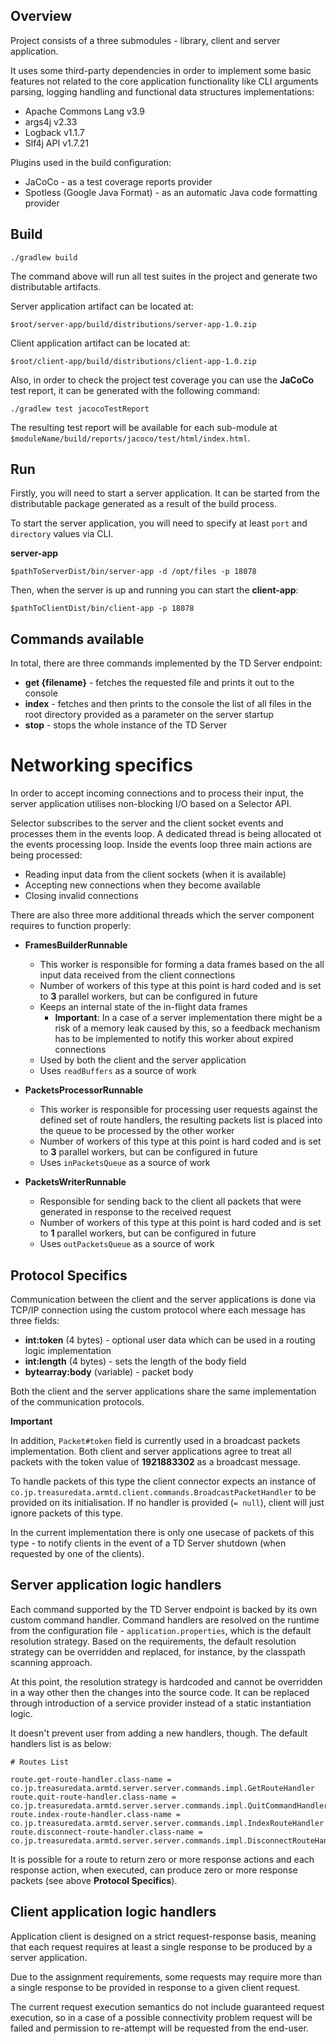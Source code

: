 ## Overview

Project consists of a three submodules - library, client and server application.

It uses some third-party dependencies in order to implement some basic features not related to the core application functionality
like CLI arguments parsing, logging handling and functional data structures implementations:

* Apache Commons Lang v3.9
* args4j v2.33
* Logback v1.1.7
* Slf4j API v1.7.21

Plugins used in the build configuration:

* JaCoCo - as a test coverage reports provider
* Spotless (Google Java Format) - as an automatic Java code formatting provider


## Build

```
./gradlew build
```

The command above will run all test suites in the project and generate two distributable artifacts.

Server application artifact can be located at:
```
$root/server-app/build/distributions/server-app-1.0.zip
```

Client  application artifact can be located at:
```
$root/client-app/build/distributions/client-app-1.0.zip
```


Also, in order to check the project test coverage you can use the **JaCoCo** test report, it can be generated with the following command:
```
./gradlew test jacocoTestReport
```

The resulting test report will be available for each sub-module at `$moduleName/build/reports/jacoco/test/html/index.html`.

## Run

Firstly, you will need to start a server application. It can be started from the distributable package generated as a result of the build process.

To start the server application, you will need to specify at least `port` and `directory` values via CLI.

**server-app**
```
$pathToServerDist/bin/server-app -d /opt/files -p 18078
```

Then, when the server is up and running you can start the **client-app**:
```
$pathToClientDist/bin/client-app -p 18078
```

## Commands available

In total, there are three commands implemented by the TD Server endpoint:

* **get {filename}** - fetches the requested file and prints it out to the console
* **index** - fetches and then prints to the console the list of all files in the root directory provided as a parameter on the server startup
* **stop** - stops the whole instance of the TD Server

# Networking specifics

In order to accept incoming connections and to process their input, the server application utilises non-blocking I/O based on a  Selector API.

Selector subscribes to the server and the client socket events and processes them in the events loop. A dedicated thread is  being allocated ot the events processing loop. Inside the events loop three main actions are being processed:

* Reading input data from the client sockets (when it is available)
* Accepting new connections when they become available
* Closing invalid connections

There are also three more additional threads which the server component requires to function properly:

* **FramesBuilderRunnable**
	* This worker is responsible for forming a data frames based on the all input data received from the client connections
	* Number of workers of this type at this point is hard coded and is set to **3** parallel workers, but can be configured in future
	* Keeps an internal state of the in-flight data frames
		* **Important**: In a case of a server implementation there might be a risk of a memory leak caused by this, so a feedback mechanism has to be implemented to notify this worker about expired connections
	* Used by both the client and the server application
	* Uses `readBuffers` as a source of work

* **PacketsProcessorRunnable**
	* This worker is responsible for processing user requests against the defined set of  route handlers, the resulting packets list is placed into the queue to be processed by the other worker
	* Number of workers of this type at this point is hard coded and is set to **3** parallel workers, but can be configured in future
	* Uses `inPacketsQueue` as a source of work

*  **PacketsWriterRunnable**
	* Responsible for sending back to the client all packets that were generated in response to the received request
	* Number of workers of this type at this point is hard coded and is set to **1** parallel workers, but can be configured in future
	* Uses `outPacketsQueue` as a source of work

## Protocol Specifics

Communication between the client and the server applications is done via TCP/IP connection using the custom protocol where each message has three fields:

* **int:token** (4 bytes) - optional user data which can be used in a routing logic implementation
* **int:length** (4 bytes) - sets the length of the body field
* **bytearray:body** (variable) - packet body

Both the client and the server applications share the same implementation of the communication protocols.

**Important**

In addition, `Packet#token` field is currently used in a broadcast packets implementation. Both client and server applications  agree to treat all packets with the token value of **1921883302** as a broadcast message.

To handle packets of this type the client connector expects an instance of `co.jp.treasuredata.armtd.client.commands.BroadcastPacketHandler`
to be provided on its initialisation. If no handler is provided (`= null`), client will just ignore packets of this type.

In the current implementation there is only one usecase of packets of this type - to notify clients in the event of a TD Server shutdown (when requested by one of the clients).

## Server application logic handlers

Each command supported by the TD Server endpoint is backed by its own custom command handler. Command handlers are resolved on the runtime from the configuration file - `application.properties`, which
is the default resolution strategy. Based on the requirements, the default resolution strategy can be overridden and replaced, for instance, by the classpath scanning approach.

At this point, the resolution strategy is hardcoded and cannot be overridden in a way other then the changes into the source code. It can be replaced through introduction of a service provider instead of a static instantiation logic.

It doesn't prevent user from adding a new handlers, though. The default handlers list is as below:
```
# Routes List

route.get-route-handler.class-name = co.jp.treasuredata.armtd.server.server.commands.impl.GetRouteHandler
route.quit-route-handler.class-name = co.jp.treasuredata.armtd.server.server.commands.impl.QuitCommandHandler
route.index-route-handler.class-name = co.jp.treasuredata.armtd.server.server.commands.impl.IndexRouteHandler
route.disconnect-route-handler.class-name = co.jp.treasuredata.armtd.server.server.commands.impl.DisconnectRouteHandler
```

It is possible for a route to return zero or more response actions and each response action, when executed, can produce zero or more response packets (see above **Protocol Specifics**).


## Client application logic handlers

Application client is designed on a strict request-response basis, meaning that each request requires at least a single response
to be produced by a server application.

Due to the assignment requirements, some requests may require more than a single response to be provided in response to a given client request.

The current request execution semantics do not include guaranteed request execution, so in a case of a possible connectivity problem
request will be failed and permission to re-attempt will be requested from the end-user.